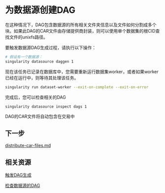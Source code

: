 # 为数据源创建DAG

在这种情况下，DAG包含数据源的所有相关文件夹信息以及文件如何分割成多个块。如果此DAG的CAR文件由存储提供商封装，则可以使用单个数据集的根CID查找文件的unixfs路径。

要触发数据源DAG生成过程，请执行以下操作：

```sh
# 假设有一个数据源：
singularity datasource daggen 1
```

现在该任务已记录在数据库中，您需要重新运行数据集worker，或者如果worker已经在运行中，则等待其处理该任务。

```sh
singularity run dataset-worker --exit-on-complete --exit-on-error
```

完成后，您可以检查相关的DAG

```
singularity datasource inspect dags 1
```

DAG的CAR文件将自动包含在交易中

## 下一步

[distribute-car-files.md](../content-distribution/distribute-car-files.md "mention")

## 相关资源

[触发DAG生成](../cli-reference/datasource/daggen.md)

[检查数据源的DAG](../cli-reference/datasource/inspect/dags.md)